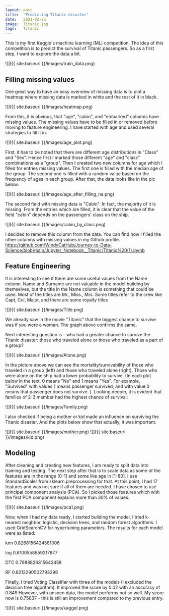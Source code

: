 ```yaml
---
layout: post
title:  "Predicting Titanic disaster"
date:   2021-02-26
image:  Titanic.jpg
tags:   Titanic
---
```



This is my first Kaggle's machine learning (ML) competition. The idea of this competition is to predict the survival of Titanic passengers. So as a first step, I want to explore the data a bit. 

![]({{ site.baseurl }}/images/train_data.png)

## Filling missing values

One great way to have an easy overview of missing data is to plot a heatmap where missing data is marked in white and the rest of it in black. 

![]({{ site.baseurl }}/images/heatmap.png)

From this, it is obvious, that "age", "cabin", and "embarked" columns have missing values. The missing values have to be filled in or removed before moving to feature engineering.
I have started with age and used several strategies to fill it in.

![]({{ site.baseurl }}/images/age_plot.png)

First, it has to be noted that there are different age distributions in "Class" and "Sex". Hence first I marked those different "age" and "class" combinations as a "group". Then I  created two new columns for age which I filled for entries missing values. The first one is filled with the median age of the group. The second one is filled with a random value based on the frequency of ages in each group. After that, the data looks like in the pic below:

![]({{ site.baseurl }}/images/age_after_filling_na.png)

The second field with missing data is "Cabin". In fact, the majority of it is missing. From the entries which are filled, it is clear that the value of the field "cabin" depends on the passengers' class on the ship. 

![]({{ site.baseurl }}/images/cabin_by_class.png)

I decided to remove this column from the data. You can find how I filled the other columns with missing values in my Github profile. https://github.com/WindyCatHub/Journey-to-Data-Science/blob/main/Jupyter_Notebook__Titanic/Titanic%20(1).ipynb

## Feature Engineering

It is interesting to see if there are some useful values from the Name column. Name and Surname are not valuable in the model building by themselves, but the title in the Name column is something that could be used. Most of the titles are Mr., Miss., Mrs. Some titles refer to the crew like  Capt, Col, Major, and there are some royalty titles 

![]({{ site.baseurl }}/images/Title.png)

We already saw in the movie "Titanic" that the biggest chance to survive was if you were a woman. The graph above confirms the same.

Next interesting question is - who had a greater chance to survive the Titanic disaster: those who traveled alone or those who traveled as a part of a group?

![]({{ site.baseurl }}/images/Alone.png)

In the picture above we can see the mortality/survivability of those who traveled in a group (left) and those who traveled alone (right). Those who were alone on the ship had a lower probability to survive.  (In each plot below in the text,  0 means "No" and 1 means "Yes". For example, "Survived" with values 1 means passenger survived, and with value 0 means that passenger does not survive. ). Looking deeper, it is evident that families of 2-3 member had the highest chance of survival:

![]({{ site.baseurl }}/images/Family.png)

I also checked if being a mother or kid made an influence on surviving the Titanic disaster. And the plots below show that actually, it was important.

![]({{ site.baseurl }}/images/mother.png)
![]({{ site.baseurl }}/images/kid.png)

## Modeling

After cleaning and creating new features, I am ready to split data into training and testing. The next step after that is to scale data as some of the features are in the range [0-1] and some like age in [1-80]. I use StandardScaler from sklearn.preprocessing for that. At this point, I had 17 features and was not sure if all of them are needed. I have chosen to use principal component analysis (PCA). So I picked those features which with the first PCA component explains more than 30% of values.

![]({{ site.baseurl }}/images/pca1.png)

Now, when I had my data ready, I started building the model. I tried k-nearest neighbor, logistic, decision trees, and random forest algorithms.
I used GridSearchCV for hypertuning parameters. The results for each model were as listed:

knn  0.8268156424581006

log  0.8100558659217877

DTC 0.7988826815642458

RF  0.8212290502793296


Finally, I tried Voting Classifier with three of the models (I excluded the decision tree algorithm). It improved the score by 0.02 with an accuracy of 0.849
However, with unseen data, the model performs not so well. My score now is 0.75837 - this is still an improvement compared to my previous entry.

![]({{ site.baseurl }}/images/kaggel.png)
